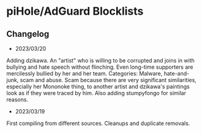 
# piHole/AdGuard Blocklists

## Changelog

- 2023/03/20

Adding dzikawa. An "artist" who is willing to be corrupted and joins in with bullying and hate speech without flinching. Even long-time supporters are mercilessly bullied by her and her team. Categories: Malware, hate-and-junk, scam and abuse. 
Scam because there are very significant similarities, especially her Mononoke thing, to another artist and dzikawa's paintings look as if they were traced by him. Also adding stumpyfongo for similar reasons.

- 2023/03/19

First compiling from different sources. Cleanups and duplicate removals.
